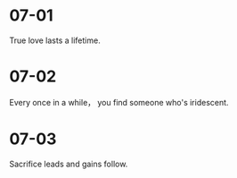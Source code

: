 # 07-01

True love lasts a lifetime.

# 07-02

Every once in a while， you find someone who's iridescent.

# 07-03

Sacrifice leads and gains follow.